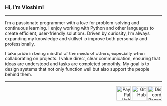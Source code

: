 ### Hi, I’m Vioshim!
---
I’m a passionate programmer with a love for problem-solving and continuous learning. I enjoy working with Python and other languages to create efficient, user-friendly solutions. Driven by curiosity, I’m always expanding my knowledge and skillset to improve both personally and professionally.

I take pride in being mindful of the needs of others, especially when collaborating on projects. I value direct, clear communication, ensuring that ideas are understood and tasks are completed smoothly. My goal is to design systems that not only function well but also support the people behind them.

---

<p align="right">
  <a href='https://paypal.me/Kranjim' target='_blank'>
    <img height='35' style='border:0px;height:46px;' src='https://img.shields.io/badge/PayPal-00457C?style=for-the-badge&logo=paypal&logoColor=white' border='0' alt='PayPal Link' />
  </a>
  <a href='https://github.com/Vioshim' target='_blank'>
    <img height='35' style='border:0px;height:46px;' src='https://img.shields.io/badge/GitHub-100000?style=for-the-badge&logo=github&logoColor=white' border='0' alt='GitHub' />
  </a>
  <a href='https://discord.gg/wWEfXeu6jW' target='_blank'>
    <img height='35' style='border:0px;height:46px;' src="https://img.shields.io/badge/Discord-5865F2?style=for-the-badge&logo=discord&logoColor=white" alt="Discord Banner"/>
  </a>
</p>
